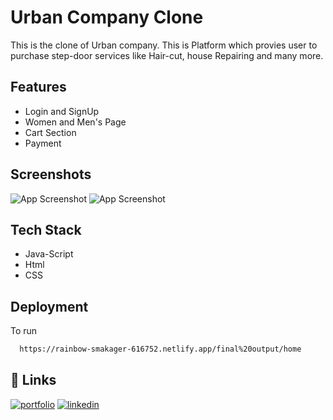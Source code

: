 
# Urban Company Clone

This is the clone of Urban company. This is Platform which provies user
to purchase step-door services like Hair-cut, house Repairing and many more.



## Features
- Login and SignUp
- Women and Men's Page
- Cart Section
- Payment

## Screenshots

![App Screenshot](https://github.com/NLucifer03/NLucifer03/blob/main/img/urban-1.png?raw=true)
![App Screenshot](https://github.com/NLucifer03/NLucifer03/blob/main/img/urban-2.png?raw=true)


## Tech Stack
- Java-Script
- Html
- CSS

## Deployment

To run

```bash
  https://rainbow-smakager-616752.netlify.app/final%20output/home
```


## 🔗 Links
[![portfolio](https://img.shields.io/badge/my_portfolio-000?style=for-the-badge&logo=ko-fi&logoColor=white)](https://nlucifer03.github.io/)
[![linkedin](https://img.shields.io/badge/linkedin-0A66C2?style=for-the-badge&logo=linkedin&logoColor=white)](https://www.linkedin.com/in/nikhil-chauhan-744b58236/)
